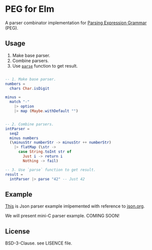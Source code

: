 # PEG for Elm
A parser combinator implementation for [Parsing Expression Grammar](https://en.wikipedia.org/wiki/Parsing_expression_grammar) (PEG).

## Usage
1. Make base parser.
2. Combine parsers.
3. Use [`parse`](https://package.elm-lang.org/packages/YuyaAizawa/peg/latest/Parser#parse) function to get result.

```elm

-- 1. Make base parser.
numbers =
  chars Char.isDigit

minus =
  match "-"
    |> option
    |> map (Maybe.withDefault "")


-- 2. Combine parsers.
intParser =
  seq2
  minus numbers
  (\minusStr numberStr -> minusStr ++ numberStr)
    |> flatMap (\str ->
      case String.toInt str of
        Just i -> return i
        Nothing -> fail)

-- 3. Use `parse` function to get result.
result =
  intParser |> parse "42" -- Just 42
```

## Example
[This](https://github.com/YuyaAizawa/peg/blob/master/tests/JsonParser.elm) is Json parser example imlpemented with reference to [json.org](https://www.json.org).

We will present mini-C parser example. COMING SOON!

## License
BSD-3-Clause. see LISENCE file.
